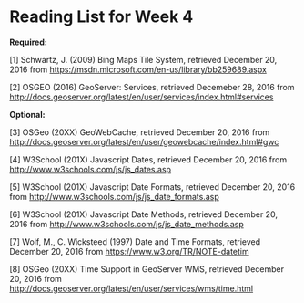 # Reading List for Week 4

**Required:**

[1] Schwartz, J. (2009) Bing Maps Tile System, retrieved December 20, 2016 from https://msdn.microsoft.com/en-us/library/bb259689.aspx

[2] OSGEO (2016) GeoServer: Services, retrieved Decemeber 28, 2016 from http://docs.geoserver.org/latest/en/user/services/index.html#services

**Optional:**

[3] OSGeo (20XX) GeoWebCache, retrieved December 20, 2016 from http://docs.geoserver.org/latest/en/user/geowebcache/index.html#gwc

[4] W3School (201X) Javascript Dates, retrieved December 20, 2016 from http://www.w3schools.com/js/js_dates.asp

[5] W3School (201X) Javascript Date Formats, retrieved December 20, 2016 from http://www.w3schools.com/js/js_date_formats.asp

[6] W3School (201X) Javascript Date Methods, retrieved December 20, 2016 from http://www.w3schools.com/js/js_date_methods.asp

[7] Wolf, M., C. Wicksteed (1997) Date and Time Formats, retrieved December 20, 2016 from https://www.w3.org/TR/NOTE-datetim

[8] OSGeo (20XX) Time Support in GeoServer WMS, retrieved December 20, 2016 from http://docs.geoserver.org/latest/en/user/services/wms/time.html